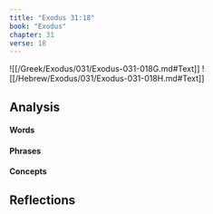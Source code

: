 ```yaml
---
title: "Exodus 31:18"
book: "Exodus"
chapter: 31
verse: 18
---
```

![[/Greek/Exodus/031/Exodus-031-018G.md#Text]]
![[/Hebrew/Exodus/031/Exodus-031-018H.md#Text]]

## Analysis

#### Words

#### Phrases

#### Concepts

## Reflections
